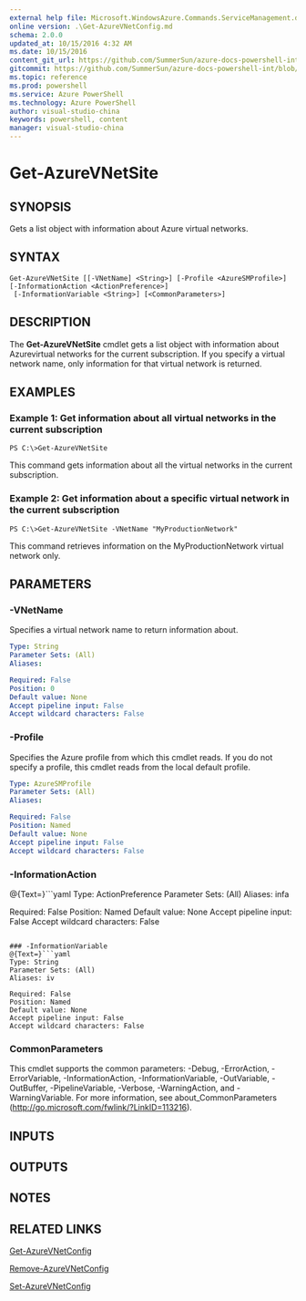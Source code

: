 ```yaml
---
external help file: Microsoft.WindowsAzure.Commands.ServiceManagement.dll-Help.xml
online version: .\Get-AzureVNetConfig.md
schema: 2.0.0
updated_at: 10/15/2016 4:32 AM
ms.date: 10/15/2016
content_git_url: https://github.com/SummerSun/azure-docs-powershell-int/blob/master/azureps-cmdlets-docs/ServiceManagement/Azure.Service/v2.0/CmdletMDs/Get-AzureVNetSite.md
gitcommit: https://github.com/SummerSun/azure-docs-powershell-int/blob/1bfd8e268acfc1799ad3f17c5a982578f54443cf/azureps-cmdlets-docs/ServiceManagement/Azure.Service/v2.0/CmdletMDs/Get-AzureVNetSite.md
ms.topic: reference
ms.prod: powershell
ms.service: Azure PowerShell
ms.technology: Azure PowerShell
author: visual-studio-china
keywords: powershell, content
manager: visual-studio-china
---
```


# Get-AzureVNetSite

## SYNOPSIS
Gets a list object with information about Azure virtual networks.

## SYNTAX

```
Get-AzureVNetSite [[-VNetName] <String>] [-Profile <AzureSMProfile>] [-InformationAction <ActionPreference>]
 [-InformationVariable <String>] [<CommonParameters>]
```

## DESCRIPTION
The **Get-AzureVNetSite** cmdlet gets a list object with information about Azurevirtual networks for the current subscription.
If you specify a virtual network name, only information for that virtual network is returned.

## EXAMPLES

### Example 1: Get information about all virtual networks in the current subscription
```
PS C:\>Get-AzureVNetSite
```

This command gets information about all the virtual networks in the current subscription.

### Example 2: Get information about a specific virtual network in the current subscription
```
PS C:\>Get-AzureVNetSite -VNetName "MyProductionNetwork"
```

This command retrieves information on the MyProductionNetwork virtual network only.

## PARAMETERS

### -VNetName
Specifies a virtual network name to return information about.

```yaml
Type: String
Parameter Sets: (All)
Aliases: 

Required: False
Position: 0
Default value: None
Accept pipeline input: False
Accept wildcard characters: False
```

### -Profile
Specifies the Azure profile from which this cmdlet reads.
If you do not specify a profile, this cmdlet reads from the local default profile.

```yaml
Type: AzureSMProfile
Parameter Sets: (All)
Aliases: 

Required: False
Position: Named
Default value: None
Accept pipeline input: False
Accept wildcard characters: False
```

### -InformationAction
@{Text=}```yaml
Type: ActionPreference
Parameter Sets: (All)
Aliases: infa

Required: False
Position: Named
Default value: None
Accept pipeline input: False
Accept wildcard characters: False
```

### -InformationVariable
@{Text=}```yaml
Type: String
Parameter Sets: (All)
Aliases: iv

Required: False
Position: Named
Default value: None
Accept pipeline input: False
Accept wildcard characters: False
```

### CommonParameters
This cmdlet supports the common parameters: -Debug, -ErrorAction, -ErrorVariable, -InformationAction, -InformationVariable, -OutVariable, -OutBuffer, -PipelineVariable, -Verbose, -WarningAction, and -WarningVariable. For more information, see about_CommonParameters (http://go.microsoft.com/fwlink/?LinkID=113216).

## INPUTS

## OUTPUTS

## NOTES

## RELATED LINKS

[Get-AzureVNetConfig](.\Get-AzureVNetConfig.md)

[Remove-AzureVNetConfig](.\Remove-AzureVNetConfig.md)

[Set-AzureVNetConfig](.\Set-AzureVNetConfig.md)

